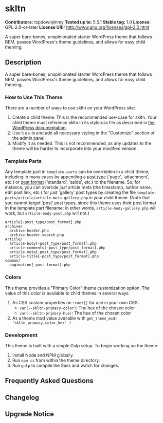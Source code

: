 # skltn #
**Contributors:** topdownjimmy
**Tested up to:** 5.5.1
**Stable tag:** 1.0
**License:** GPL-2.0-or-later
**License URI:** http://www.gnu.org/licenses/gpl-2.0.html

A super bare-bones, unopinionated starter WordPress theme that follows BEM, passes WordPress's theme guidelines, and allows for easy child theming.

## Description ##
A super bare-bones, unopinionated starter WordPress theme that follows BEM, passes WordPress's theme guidelines, and allows for easy child theming.

### How to Use This Theme ###

There are a number of ways to use skltn on your WordPress site:

1. Create a child theme. This is the recommended use-case for skltn. Your child theme must reference skltn in its style.css file as described in [the WordPress documentation](https://developer.wordpress.org/themes/advanced-topics/child-themes/).
1. Use it as-is and add all necessary styling in the "Customize" section of the admin panel.
1. Modify it as needed. This is not recommended, as any updates to the theme will be harder to incorporate into your modified version.

### Template Parts ###

Any template part in `template-parts` can be overridden in a child theme, including in many cases by appending a [post type](https://developer.wordpress.org/reference/functions/get_post_type/#comment-1863) ('page', 'attachment', etc.) or [post format](https://developer.wordpress.org/reference/functions/get_post_format/) ('standard', 'aside', etc.) to the filename. So, for instance, you can override *just* article meta (the timestamp, author name, edit post link, etc.) for *just* 'gallery' post types by creating the file `template-parts/article/article-meta-gallery.php` in your child theme. (Note that you cannot target 'post' post types, since this theme uses their post format in the template part filename; in other words, `article-body-gallery.php` will work, but `article-body-post.php` will not.)

```
article[-post_type/post_format].php
archive/
  archive-header.php
  archive-header-search.php
article/
  article-body[-post_type/post_format].php
  article-comments[-post_type/post_format].php
  article-meta[-post_type/post_format].php
  article-title[-post_type/post_format].php
common/
  pagination[-post-format].php
```

### Colors ###

This theme provides a "Primary Color" theme customization option. The value of this color is available to child themes in several ways:

1. As CSS custom properties on `:root{}` for use in your own CSS:
    - `var(--skltn-primary-color)`: The hex of the chosen color
    - `var(--skltn-primary-hue)`: The hue of the chosen color
1. As a theme mod value available with `get_theme_mod( 'skltn_primary_color_hex' )`

### Development ###

This theme is built with a simple Gulp setup. To begin working on the theme:

1. Install Node and NPM globally.
1. Run `npm ci` from within the theme directory.
1. Run `gulp` to compile the Sass and watch for changes.

## Frequently Asked Questions ##

## Changelog ##

## Upgrade Notice ##

